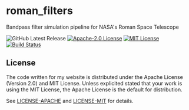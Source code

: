 # roman_filters

Bandpass filter simulation pipeline for NASA's Roman Space Telescope

![GitHub Latest Release][version-badge]
[![Apache-2.0 License][apache-badge]][apache-url]
[![MIT License][mit-badge]][mit-url]
[![Build Status][status-badge]][status-url]

[version-badge]: https://img.shields.io/github/v/release/austinlake04/roman_filters?logo=github

[apache-badge]: https://img.shields.io/badge/license-Apache--2.0-blue.svg
[apache-url]: https://github.com/austinlake04/roman_filters/blob/main/LICENSE-APACHE

[mit-badge]: https://img.shields.io/badge/license-MIT-blue.svg
[mit-url]: https://github.com/austinlake04/roman_filters/blob/main/LICENSE-MIT

[status-badge]: https://github.com/austinlake04/roman_filters/actions/workflows/ci.yaml/badge.svg?branch=main?event=pull_request
[status-url]: https://github.com/austinlake04/roman_filters/actions

## License

The code written for my website is distributed under the Apache License (Version 2.0) and MIT License. Unless explicited stated that your work is using the MIT License, the Apache License is the default for distribution.

See [LICENSE-APACHE](https://github.com/austinlake04/roman_filters/blob/main/LICENSE-APACHE) and [LICENSE-MIT](https://github.com/austinlake04/roman_filters/blob/main/LICENSE-MIT) for details.
